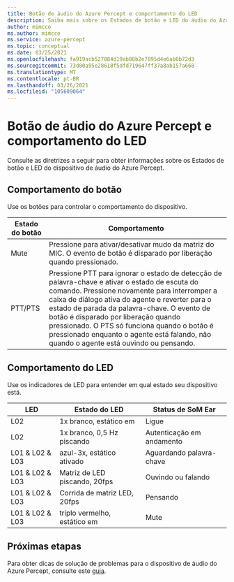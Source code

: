 ```yaml
---
title: Botão de áudio do Azure Percept e comportamento do LED
description: Saiba mais sobre os Estados de botão e LED do áudio do Azure Percept
author: mimcco
ms.author: mimcco
ms.service: azure-percept
ms.topic: conceptual
ms.date: 03/25/2021
ms.openlocfilehash: fa919acb527084d19ab88b2e7895d4e6ab0b72d3
ms.sourcegitcommit: 73d80a95e28618f5dfd719647ff37a8ab157a668
ms.translationtype: MT
ms.contentlocale: pt-BR
ms.lasthandoff: 03/26/2021
ms.locfileid: "105609064"
---
```

# <a name="azure-percept-audio-button-and-led-behavior"></a>Botão de áudio do Azure Percept e comportamento do LED

Consulte as diretrizes a seguir para obter informações sobre os Estados de botão e LED do dispositivo de áudio do Azure Percept.

## <a name="button-behavior"></a>Comportamento do botão

Use os botões para controlar o comportamento do dispositivo.

|Estado do botão|Comportamento|
|------------|----------|
|Mute|Pressione para ativar/desativar mudo da matriz do MIC. O evento de botão é disparado por liberação quando pressionado.|
|PTT/PTS|Pressione PTT para ignorar o estado de detecção de palavra-chave e ativar o estado de escuta do comando. Pressione novamente para interromper a caixa de diálogo ativa do agente e reverter para o estado de parada da palavra-chave. O evento de botão é disparado por liberação quando pressionado. O PTS só funciona quando o botão é pressionado enquanto o agente está falando, não quando o agente está ouvindo ou pensando.|

## <a name="led-behavior"></a>Comportamento do LED

Use os indicadores de LED para entender em qual estado seu dispositivo está.

|LED|Estado do LED|Status de SoM Ear|
|---|------------|----------------|
|L02|1x branco, estático em|Ligue |
|L02|1x branco, 0,5 Hz piscando|Autenticação em andamento |
|L01 & L02 & L03|azul-3x, estático ativado|Aguardando palavra-chave|
|L01 & L02 & L03|Matriz de LED piscando, 20fps |Ouvindo ou falando|
|L01 & L02 & L03|Corrida de matriz LED, 20fps|Pensando|
|L01 & L02 & L03|triplo vermelho, estático em |Mute|

## <a name="next-steps"></a>Próximas etapas

Para obter dicas de solução de problemas para o dispositivo de áudio do Azure Percept, consulte este [guia](./troubleshoot-audio-accessory-speech-module.md).